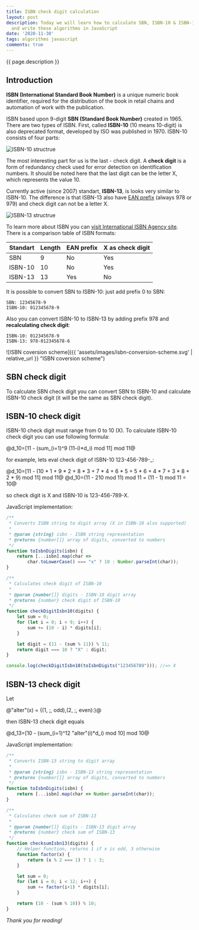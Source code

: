 ```yaml
---
title: ISBN check digit calculation
layout: post
description: Today we will learn how to calculate SBN, ISBN-10 & ISBN-13 check digit
  and write these algorithms in JavaScript
date: '2020-11-30'
tags: algorithms javascript
comments: true
---
```


{{ page.description }}

## Introduction

**ISBN (International Standard Book Number)** is a unique numeric book identifier, required for the distribution of the book in retail chains and automation of work with the publication.

ISBN based upon 9-digit **SBN (Standard Book Number)** created in 1965. There are two types of
ISBN. First, called **ISBN-10** (10 means 10-digit) is also deprecated format, developed by ISO was published in 1970. ISBN-10 consists of four parts:

![ISBN-10 structrue]({{site.baseurl}}/assets/images/isbn-1.svg "ISBN-10 structrue")

The most interesting part for us is the last - check digit. A **check digit** is a form of redundancy check used for error detection on identification numbers. It should be noted here that the last digit can be the letter X, which represents the value 10.

Currently active (since 2007) standart, **ISBN-13**, is looks very similar to ISBN-10. The difference is that ISBN-13 also have [EAN prefix][1] (always 978 or 979) and check digit can not be a letter X.

![ISBN-13 structrue]({{site.baseurl}}/assets/images/isbn-2.svg "ISBN-13 structrue")

To learn more about ISBN you can [visit International ISBN Agency site][2]. There is a comparison table of ISBN formats:

Standart     | Length | EAN prefix | X as check digit |
-------------|--------| ---------- | ---------------- |
SBN          | 9      | No         | Yes              |
ISBN-10      | 10     | No         | Yes              |
ISBN-13      | 13     | Yes        | No               |

It is possible to convert SBN to ISBN-10: just add prefix 0 to SBN:

```
SBN: 12345678-9
ISBN-10: 012345678-9
```
Also you can convert ISBN-10 to ISBN-13 by adding prefix 978 and **recalculating check digit**:
```
ISBN-10: 012345678-9
ISBN-13: 978-012345678-6
```

![ISBN coversion scheme]({{ 'assets/images/isbn-conversion-scheme.svg' | relative_url }} "ISBN coversion scheme")
## SBN check digit
To calculate SBN check digit you can convert SBN to ISBN-10 and calculate ISBN-10 check digit 
(it will be the same as SBN check digit).

## ISBN-10 check digit
ISBN-10 check digit must range from 0 to 10 (X). To calculate ISBN-10 check digit you can use following
formula:

<p class="formula">
  @d_10=[11 - (sum_(i=1)^9 (11-i)*d_i) mod 11] mod 11@
</p>

for example, lets eval check digit of ISBN-10 123-456-789-_:

<p class="formula">
  @d_10=[11 - (10 * 1 + 9 * 2 + 8 * 3 + 7 * 4 + 6 * 5 + 5 * 6 + 4 * 7 + 3 * 8 + 2 * 9) mod 11] mod 11@
  @d_10=(11 - 210 mod 11) mod 11 = (11 - 1) mod 11 = 10@
</p>

so check digit is X and ISBN-10 is 123-456-789-X.

JavaScript implementation:
```js
/**
 * Converts ISBN string to digit array (X in ISBN-10 also supported)
 *
 * @param {string} isbn - ISBN string representation
 * @returns {number[]} array of digits, converted to numbers
 */
function toIsbnDigits(isbn) {
    return [...isbn].map(char => 
        char.toLowerCase() === "x" ? 10 : Number.parseInt(char));
}

/**
 * Calculates check digit of ISBN-10
 *
 * @param {number[]} digits - ISBN-10 digit array
 * @returns {number} check digit of ISBN-10
 */
function checkDigitIsbn10(digits) {
    let sum = 0;
    for (let i = 0; i < 9; i++) {
        sum += (10 - i) * digits[i];
    }

    let digit = (11 - (sum % 11)) % 11;
    return digit === 10 ? "X" : digit;
}

console.log(checkDigitIsbn10(toIsbnDigits("123456789"))); //=> X
```

## ISBN-13 check digit
Let

<p class="formula">
  @"alter"(x) = {(1, ;, odd),(2, ;, even):}@
</p>

then ISBN-13 check digit equals

<p class="formula">
  @d_13=[10 - (sum_(i=1)^12 "alter"(i)*d_i) mod 10] mod 10@
</p>

JavaScript implementation:

```js
/**
 * Converts ISBN-13 string to digit array
 *
 * @param {string} isbn - ISBN-13 string representation
 * @returns {number[]} array of digits, converted to numbers
 */
function toIsbnDigits(isbn) {
    return [...isbn].map(char => Number.parseInt(char));
}

/**
 * Calculates check sum of ISBN-13
 *
 * @param {number[]} digits - ISBN-13 digit array
 * @returns {number} check sum of ISBN-13
 */
function checksumIsbn13(digits) {
    // Helper function, returns 1 if x is odd, 3 otherwise
    function factor(x) {
        return (x % 2 === 1) ? 1 : 3;
    }

    let sum = 0;
    for (let i = 0; i < 12; i++) {
        sum += factor(i+1) * digits[i];
    }

    return (10 - (sum % 10)) % 10;
}
```


*Thank you for reading!*

[1]: https://en.wikipedia.org/wiki/International_Article_Number
[2]: https://www.isbn-international.org/

<script src="https://polyfill.io/v3/polyfill.min.js?features=es6"></script>
<script id="MathJax-script" async src="https://cdn.jsdelivr.net/npm/mathjax@3/es5/tex-mml-chtml.js"></script>

<script>
  MathJax = {
      loader: {
    load: ['input/asciimath']
  },
    asciimath: {
      delimiters: [['@', '@']]
    }
};
</script>
